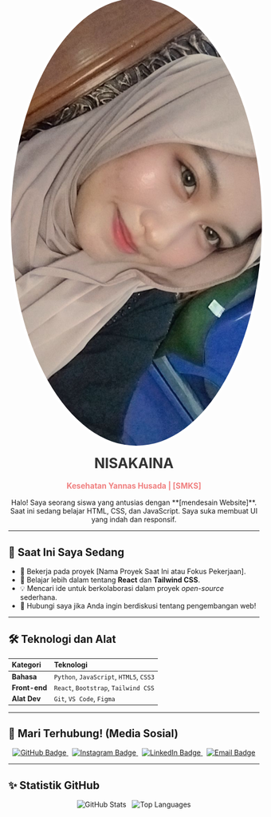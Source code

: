 <div align="center">
    
  <img src="NISAKAINA.jpeg,?text=Selamat+Datang+di+Profil+Saya" alt="Sentuhan Feminin Header" width="25%">
    
  <a href="https://github.com/USERNAME_ANDA">
    <img src="NISAKAINA.jpeg" alt="Foto Profil" style="border-radius: 50%; border: 5px solid #ffffff; margin-top: -75px;">
  </a>

  <h1 style="margin-top: 10px; color: #333333;">NISAKAINA</h1>
  <p style="color: #F08080; font-weight: bold; font-size: 1.1em;">Kesehatan Yannas Husada | [SMKS]</p>
</div>

<p align="center">
  Halo! Saya seorang siswa yang antusias dengan **[mendesain Website]**.
  Saat ini sedang belajar HTML, CSS, dan JavaScript. Saya suka membuat UI yang indah dan responsif.
</p>

---

## 🚀 Saat Ini Saya Sedang

- 🔭 Bekerja pada proyek [Nama Proyek Saat Ini atau Fokus Pekerjaan].
- 🌱 Belajar lebih dalam tentang **React** dan **Tailwind CSS**.
- 💡 Mencari ide untuk berkolaborasi dalam proyek *open-source* sederhana.
- 💬 Hubungi saya jika Anda ingin berdiskusi tentang pengembangan web!

---

## 🛠️ Teknologi dan Alat

| Kategori | Teknologi |
| :--- | :--- |
| **Bahasa** | `Python`, `JavaScript`, `HTML5`, `CSS3` |
| **Front-end** | `React`, `Bootstrap`, `Tailwind CSS` |
| **Alat Dev** | `Git`, `VS Code`, `Figma` |

---

## 🔗 Mari Terhubung! (Media Sosial)

<p align="center">
  <a href="https://github.com/USERNAME_ANDA" target="_blank">
    <img src="https://img.shields.io/badge/GitHub-100000?style=for-the-badge&logo=github&logoColor=white" alt="GitHub Badge"/>
  </a>
  &nbsp;
  <a href="https://www.instagram.com/USERNAME_ANDA" target="_blank">
    <img src="https://img.shields.io/badge/Instagram-E4405F?style=for-the-badge&logo=instagram&logoColor=white" alt="Instagram Badge"/>
  </a>
  &nbsp;
  <a href="https://www.linkedin.com/in/USERNAME_ANDA" target="_blank">
    <img src="https://img.shields.io/badge/LinkedIn-0077B5?style=for-the-badge&logo=linkedin&logoColor=white" alt="LinkedIn Badge"/>
  </a>
  &nbsp;
  <a href="mailto:emailanda@example.com">
    <img src="README.md"
        //"https://img.shields.io/badge/Email-D14836?style=for-the-badge&logo=gmail&logoColor=white" alt="Email Badge"/>
  </a>
</p>

---

## ✨ Statistik GitHub

<p align="center">
  <img src="https://github-readme-stats.vercel.app/api?username=USERNAME_ANDA&show_icons=true&theme=tokyonight" alt="GitHub Stats" style="max-width: 50%;">
  &nbsp;
  <img src="https://github-readme-stats.vercel.app/api/top-langs/?username=USERNAME_ANDA&layout=compact&theme=tokyonight" alt="Top Languages" style="max-width: 45%;">
</p>
